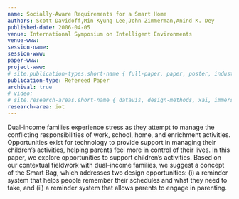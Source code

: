 ```yaml
---
name: Socially-Aware Requirements for a Smart Home
authors: Scott Davidoff,Min Kyung Lee,John Zimmerman,Anind K. Dey
published-date: 2006-04-05
venue: International Symposium on Intelligent Environments
venue-www: 
session-name: 
session-www: 
paper-www: 
project-www: 
# site.publication-types.short-name { full-paper, paper, poster, industry }
publication-type: Refereed Paper
archival: true
# video: 
# site.research-areas.short-name { datavis, design-methods, xai, immersion, ops }
research-area: iot
---
```

Dual-income families experience stress as they attempt to manage the conflicting responsibilities of work, school, home, and enrichment activities. Opportunities exist for technology to provide support in managing their children’s activities, helping parents feel more in control of their lives. In this paper, we explore opportunities to support children’s activities. Based on our contextual fieldwork with dual-income families, we suggest a concept of the Smart Bag, which addresses two design opportunities: (i) a reminder system that helps people remember their schedules and what they need to take, and (ii) a reminder system that allows parents to engage in parenting.
